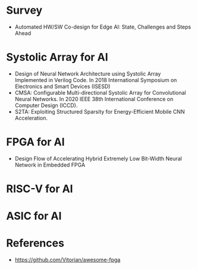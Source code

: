 
# Survey
- Automated HW/SW Co-design for Edge AI: State, Challenges and Steps Ahead

# Systolic Array for AI
- Design of Neural Network Architecture using Systolic Array Implemented in Verilog Code. In 2018 International Symposium on Electronics and Smart Devices (ISESD)
- CMSA: Configurable Multi-directional Systolic Array for Convolutional Neural Networks. In 2020 IEEE 38th International Conference on Computer Design (ICCD).
- S2TA: Exploiting Structured Sparsity for Energy-Efficient Mobile CNN Acceleration. 


# FPGA for AI
- Design Flow of Accelerating Hybrid Extremely Low Bit-Width Neural Network in Embedded FPGA

# RISC-V for AI



# ASIC for AI




# References
- https://github.com/Vitorian/awesome-fpga
